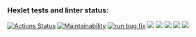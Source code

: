 ### Hexlet tests and linter status:
[![Actions Status](https://github.com/Nikolos-S/frontend-project-lvl1/workflows/hexlet-check/badge.svg)](https://github.com/Nikolos-S/frontend-project-lvl1/actions)
[![Maintainability](https://api.codeclimate.com/v1/badges/4ecbacbd727b4617e5a2/maintainability)](https://codeclimate.com/github/Nikolos-S/frontend-project-lvl1/maintainability)
[![run bug fix](https://github.com/Nikolos-S/frontend-project-lvl1/actions/workflows/nodejs.yml/badge.svg)](https://github.com/Nikolos-S/frontend-project-lvl1/actions/workflows/nodejs.yml)
<a href="https://asciinema.org/a/Wtri6kfVtuDByomF63dNtrIUv" target="_blank"><img src="https://asciinema.org/a/Wtri6kfVtuDByomF63dNtrIUv.svg" /></a>
<a href="https://asciinema.org/a/5raGjfT8TdH5cE73LqT4o0IBl" target="_blank"><img src="https://asciinema.org/a/5raGjfT8TdH5cE73LqT4o0IBl.svg" /></a>
<a href="https://asciinema.org/a/C5NNy80ydHyxsVVl5YgCERZgp" target="_blank"><img src="https://asciinema.org/a/C5NNy80ydHyxsVVl5YgCERZgp.svg" /></a>
<a href="https://asciinema.org/a/u8maTGVazFu0how1j5jXtN3wB" target="_blank"><img src="https://asciinema.org/a/u8maTGVazFu0how1j5jXtN3wB.svg" /></a>
<a href="https://asciinema.org/a/eRIainCQNojPRVU8gLcclSImq" target="_blank"><img src="https://asciinema.org/a/eRIainCQNojPRVU8gLcclSImq.svg" /></a>
